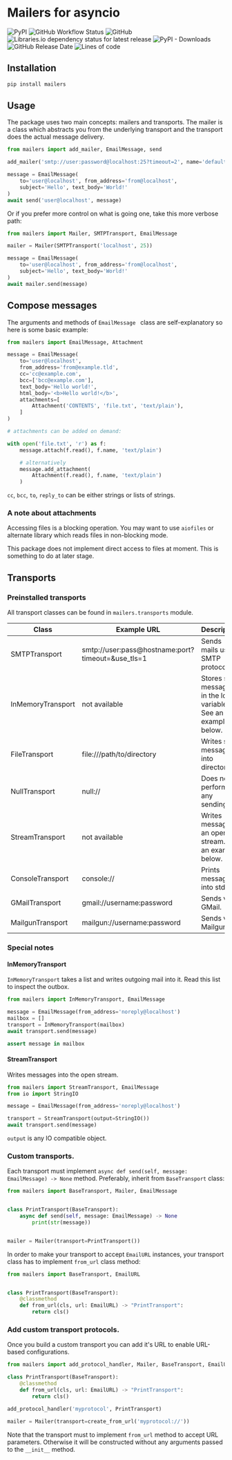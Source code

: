 # Mailers for asyncio

![PyPI](https://img.shields.io/pypi/v/mailers)
![GitHub Workflow Status](https://img.shields.io/github/workflow/status/alex-oleshkevich/mailers/Lint)
![GitHub](https://img.shields.io/github/license/alex-oleshkevich/mailers)
![Libraries.io dependency status for latest release](https://img.shields.io/librariesio/release/pypi/mailers)
![PyPI - Downloads](https://img.shields.io/pypi/dm/mailers)
![GitHub Release Date](https://img.shields.io/github/release-date/alex-oleshkevich/mailers)
![Lines of code](https://img.shields.io/tokei/lines/github/alex-oleshkevich/mailers)


## Installation

```bash
pip install mailers
```

## Usage

The package uses two main concepts: mailers and transports. The mailer is a class which abstracts you from the
underlying transport and the transport does the actual message delivery.

```python
from mailers import add_mailer, EmailMessage, send

add_mailer('smtp://user:password@localhost:25?timeout=2', name='default')

message = EmailMessage(
    to='user@localhost', from_address='from@localhost',
    subject='Hello', text_body='World!'
)
await send('user@localhost', message)
```

Or if you prefer more control on what is going one, take this more verbose path:

```python
from mailers import Mailer, SMTPTransport, EmailMessage

mailer = Mailer(SMTPTransport('localhost', 25))

message = EmailMessage(
    to='user@localhost', from_address='from@localhost',
    subject='Hello', text_body='World!'
)
await mailer.send(message)
```

## Compose messages

The arguments and methods of `EmailMessage ` class are self-explanatory so here is some basic example:

```python
from mailers import EmailMessage, Attachment

message = EmailMessage(
    to='user@localhost',
    from_address='from@example.tld',
    cc='cc@example.com',
    bcc=['bcc@example.com'],
    text_body='Hello world!',
    html_body='<b>Hello world!</b>',
    attachments=[
        Attachment('CONTENTS', 'file.txt', 'text/plain'),
    ]
)

# attachments can be added on demand:

with open('file.txt', 'r') as f:
    message.attach(f.read(), f.name, 'text/plain')

    # alternatively
    message.add_attachment(
        Attachment(f.read(), f.name, 'text/plain')
    )
```

`cc`, `bcc`, `to`, `reply_to` can be either strings or lists of strings.

### A note about attachments

Accessing files is a blocking operation. You may want to use `aiofiles` or alternate library which reads files in
non-blocking mode.

This package does not implement direct access to files at moment. This is something to do at later stage.

## Transports

### Preinstalled transports

All transport classes can be found in `mailers.transports` module.

| Class             | Example URL                                       | Description                                                       |
|-------------------|---------------------------------------------------|-------------------------------------------------------------------|
| SMTPTransport     | smtp://user:pass@hostname:port?timeout=&use_tls=1 | Sends mails using SMTP protocol.                                  |
| InMemoryTransport | not available                                     | Stores sent messages in the local variable. See an example below. |
| FileTransport     | file:///path/to/directory                         | Writes sent messages into directory.                              |
| NullTransport     | null://                                           | Does not perform any sending.                                     |
| StreamTransport   | not available                                     | Writes message to an open stream. See an example below.           |
| ConsoleTransport  | console://                                        | Prints messages into stdout.                                      |
| GMailTransport    | gmail://username:password                         | Sends via GMail.                                                  |
| MailgunTransport  | mailgun://username:password                       | Sends via Mailgun.                                                |

### Special notes

#### InMemoryTransport

`InMemoryTransport` takes a list and writes outgoing mail into it. Read this list to inspect the outbox.

```python
from mailers import InMemoryTransport, EmailMessage

message = EmailMessage(from_address='noreply@localhost')
mailbox = []
transport = InMemoryTransport(mailbox)
await transport.send(message)

assert message in mailbox
```

#### StreamTransport

Writes messages into the open stream.

```python
from mailers import StreamTransport, EmailMessage
from io import StringIO

message = EmailMessage(from_address='noreply@localhost')

transport = StreamTransport(output=StringIO())
await transport.send(message)
```

`output` is any IO compatible object.

### Custom transports.

Each transport must implement `async def send(self, message: EmailMessage) -> None` method. Preferably, inherit
from `BaseTransport` class:

```python
from mailers import BaseTransport, Mailer, EmailMessage


class PrintTransport(BaseTransport):
    async def send(self, message: EmailMessage) -> None
        print(str(message))


mailer = Mailer(transport=PrintTransport())
```

In order to make your transport to accept `EmailURL` instances, your transport class has to implement `from_url`
class method:

```python
from mailers import BaseTransport, EmailURL


class PrintTransport(BaseTransport):
    @classmethod
    def from_url(cls, url: EmailURL) -> "PrintTransport":
        return cls()
```

### Add custom transport protocols.

Once you build a custom transport you can add it's URL to enable URL-based configurations.

```python
from mailers import add_protocol_handler, Mailer, BaseTransport, EmailURL, create_from_url

class PrintTransport(BaseTransport):
    @classmethod
    def from_url(cls, url: EmailURL) -> "PrintTransport":
        return cls()

add_protocol_handler('myprotocol', PrintTransport)

mailer = Mailer(transport=create_from_url('myprotocol://'))
```

Note that the transport must to implement `from_url` method to accept URL parameters. Otherwise it will be constructed
without any arguments passed to the `__init__` method.
